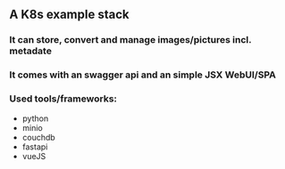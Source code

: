 ## A K8s example stack
### It can store, convert and manage images/pictures incl. metadate  
### It comes with an swagger api and an simple JSX WebUI/SPA

### Used tools/frameworks:
* python
* minio
* couchdb
* fastapi
* vueJS